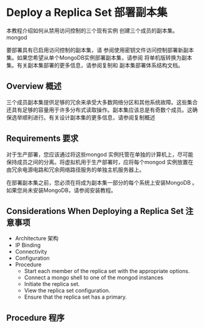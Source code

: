 # Deploy a Replica Set 部署副本集
本教程介绍如何从禁用访问控制的三个现有实例 创建三个成员的副本集。mongod

要部署具有已启用访问控制的副本集，请 参阅使用密钥文件访问控制部署新副本集。如果您希望从单个MongoDB实例部署副本集，请参阅 将单机版转换为副本集。有关副本集部署的更多信息，请参阅复制和 副本集部署体系结构文档。

## Overview 概述
三个成员副本集提供足够的冗余来承受大多数网络分区和其他系统故障。这些集合还具有足够的容量用于许多分布式读取操作。副本集应该总是有奇数个成员。这确保选举顺利进行。有关设计副本集的更多信息，请参阅复制概述
## Requirements 要求
对于生产部署，您应该通过将这些mongod 实例托管在单独的计算机上，尽可能保持成员之间的分离。将虚拟机用于生产部署时，应将每个mongod 实例放置在由冗余电源电路和冗余网络路径服务的单独主机服务器上。

在部署副本集之前，您必须在将成为副本集一部分的每个系统上安装MongoDB 。如果您尚未安装MongoDB，请参阅安装教程。

## Considerations When Deploying a Replica Set 注意事项
- Architecture 架构
- IP Binding
- Connectivity
- Configuration
- Procedure
  - Start each member of the replica set with the appropriate options.
  - Connect a mongo shell to one of the mongod instances
  - Initiate the replica set.
  - View the replica set configuration.
  - Ensure that the replica set has a primary.
## Procedure 程序
